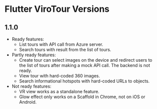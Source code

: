 # Flutter ViroTour Versions

## 1.1.0
- Ready features:
    - List tours with API call from Azure server.
    - Search tours with result from the list of tours.
- Partly ready features:
    - Create tour can select images on the device and redirect users to the list of tours after making a mock API call. The backend is not ready.
    - View tour with hard-coded 360 images.
    - Search informational hotspots with hard-coded URLs to objects.
- Not ready features:
    - VR view works as a standalone feature.
    - Glow effect only works on a Scaffold in Chrome, not on iOS or Android.
